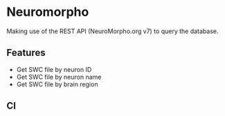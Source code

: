 # Neuromorpho
Making use of the  REST API (NeuroMorpho.org v7) to query the database.

## Features
- Get SWC file by neuron ID
- Get SWC file by neuron name
- Get SWC file by brain region

## CI

